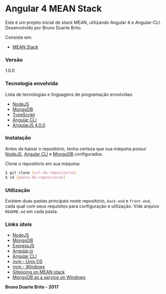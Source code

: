 # Angular 4 MEAN Stack

Este é um projeto inicial de stack MEAN, utilizando Angular 4 e Angular-CLI. Desenvolvido por Bruno Duarte Brito.

Consiste em:

  * [MEAN Stack](https://github.com/brunodb3/ng4_mean)

### Versão
1.0.0

### Tecnologia envolvida

Lista de tecnologias e linguagens de programação envolvidas:

* [NodeJS](https://nodejs.org)
* [MongoDB](https://www.mongodb.com/)
* [TypeScript](https://www.typescriptlang.org/)
* [Angular CLI](https://cli.angular.io/)
* [AngularJS 4.0.0](https://angular.io/)

### Instalação

Antes de baixar o repositório, tenha certeza que sua máquina possui [NodeJS](https://nodejs.org/en/), [Angular CLI](https://cli.angular.io/) e [MongoDB](https://www.mongodb.com/) configurados.

Clone o repositório em sua máquina:

```sh
$ git clone [url-do-repositorio]
$ cd [pasta-do-repositorio]
```

### Utilização

Existem duas pastas principais neste repositório, ```back-end``` e ```front-end```, cada qual com seus requisitos para configuração e utilização. Vide arquivo ```README.md``` em cada pasta.

### Links úteis

* [NodeJS](https://nodejs.org/en/)
* [MongoDB](https://www.mongodb.com/)
* [ExpressJS](https://expressjs.com/)
* [Angular.io](https://angular.io/)
* [Angular CLI](https://cli.angular.io/)
* [nvm - Unix OS](https://github.com/creationix/nvm)
* [nvm - Windows](https://github.com/coreybutler/nvm-windows)
* [Sitepoing on MEAN stack](https://www.sitepoint.com/introduction-mean-stack/)
* [MongoDB as a service on Windows](https://blog.ajduke.in/2013/04/10/install-setup-and-start-mongodb-on-windows/)

**Bruno Duarte Brito - 2017**